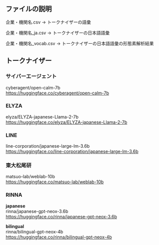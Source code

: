 ## ファイルの説明

企業・機関名.csv → トークナイザーの語彙

企業・機関名_ja.csv → トークナイザーの日本語語彙

企業・機関名_vocab.csv → トークナイザーの日本語語彙の形態素解析結果

## トークナイザー
### サイバーエージェント
cyberagent/open-calm-7b  
https://huggingface.co/cyberagent/open-calm-7b

### ELYZA
elyza/ELYZA-japanese-Llama-2-7b  
https://huggingface.co/elyza/ELYZA-japanese-Llama-2-7b

### LINE
line-corporation/japanese-large-lm-3.6b  
https://huggingface.co/line-corporation/japanese-large-lm-3.6b

### 東大松尾研
matsuo-lab/weblab-10b  
https://huggingface.co/matsuo-lab/weblab-10b

### RINNA
**japanese**  
rinna/japanese-gpt-neox-3.6b  
https://huggingface.co/rinna/japanese-gpt-neox-3.6b

**bilingual**  
rinna/bilingual-gpt-neox-4b  
https://huggingface.co/rinna/bilingual-gpt-neox-4b
